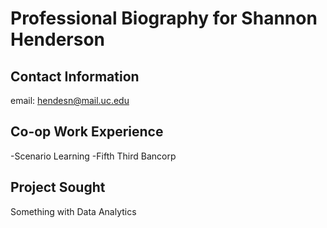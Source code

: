 # Professional Biography for Shannon Henderson
## Contact Information
 email: hendesn@mail.uc.edu
## Co-op Work Experience
 \-Scenario Learning
 \-Fifth Third Bancorp
## Project Sought
 Something with Data Analytics
